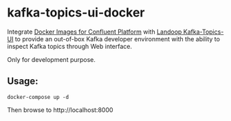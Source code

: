 # kafka-topics-ui-docker
Integrate [Docker Images for Confluent Platform](https://github.com/confluentinc/cp-docker-images) with [Landoop Kafka-Topics-UI](https://github.com/Landoop/kafka-topics-ui) to provide an out-of-box Kafka developer environment with the ability to inspect Kafka topics through Web interface.

Only for development purpose.

## Usage:
    docker-compose up -d

Then browse to http://localhost:8000
